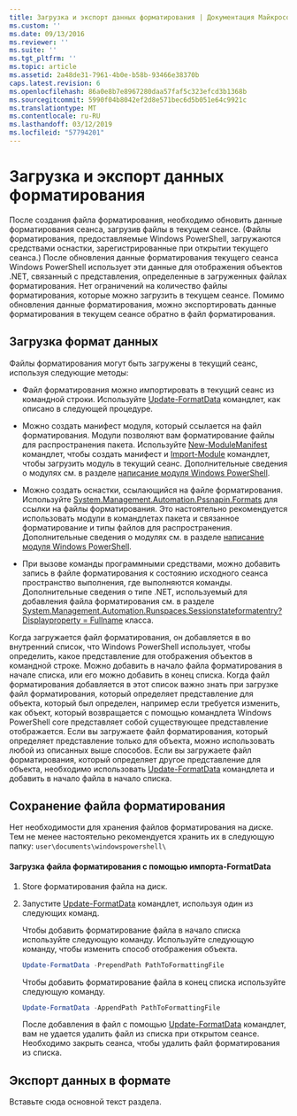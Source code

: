 ```yaml
---
title: Загрузка и экспорт данных форматирования | Документация Майкрософт
ms.custom: ''
ms.date: 09/13/2016
ms.reviewer: ''
ms.suite: ''
ms.tgt_pltfrm: ''
ms.topic: article
ms.assetid: 2a48de31-7961-4b0e-b58b-93466e38370b
caps.latest.revision: 6
ms.openlocfilehash: 86a0e8b7e8967280daa57faf5c323efcd3b1368b
ms.sourcegitcommit: 5990f04b8042ef2d8e571bec6d5b051e64c9921c
ms.translationtype: MT
ms.contentlocale: ru-RU
ms.lasthandoff: 03/12/2019
ms.locfileid: "57794201"
---
```

# <a name="loading-and-exporting-formatting-data"></a>Загрузка и экспорт данных форматирования

После создания файла форматирования, необходимо обновить данные форматирования сеанса, загрузив файлы в текущем сеансе. (Файлы форматирования, предоставляемые Windows PowerShell, загружаются средствами оснастки, зарегистрированные при открытии текущего сеанса.) После обновления данные форматирования текущего сеанса Windows PowerShell использует эти данные для отображения объектов .NET, связанный с представления, определенные в загруженных файлах форматирования. Нет ограничений на количество файлы форматирования, которые можно загрузить в текущем сеансе. Помимо обновления данные форматирования, можно экспортировать данные форматирования в текущем сеансе обратно в файл форматирования.

## <a name="loading-format-data"></a>Загрузка формат данных

Файлы форматирования могут быть загружены в текущий сеанс, используя следующие методы:

- Файл форматирования можно импортировать в текущий сеанс из командной строки. Используйте [Update-FormatData](/powershell/module/Microsoft.PowerShell.Utility/Update-FormatData) командлет, как описано в следующей процедуре.

- Можно создать манифест модуля, который ссылается на файл форматирования. Модули позволяют вам форматирование файлы для распространения пакета. Используйте [New-ModuleManifest](/powershell/module/Microsoft.PowerShell.Core/New-ModuleManifest) командлет, чтобы создать манифест и [Import-Module](/powershell/module/Microsoft.PowerShell.Core/Import-Module) командлет, чтобы загрузить модуль в текущий сеанс. Дополнительные сведения о модулях см. в разделе [написание модуля Windows PowerShell](../module/writing-a-windows-powershell-module.md).

- Можно создать оснастки, ссылающийся на файле форматирования. Используйте [System.Management.Automation.Pssnapin.Formats](/dotnet/api/System.Management.Automation.PSSnapIn.Formats) для ссылки на файлы форматирования. Это настоятельно рекомендуется использовать модули в командлетах пакета и связанное форматирование и типы файлов для распространения. Дополнительные сведения о модулях см. в разделе [написание модуля Windows PowerShell](../module/writing-a-windows-powershell-module.md).

- При вызове команды программными средствами, можно добавить запись в файле форматирования к состоянию исходного сеанса пространство выполнения, где выполняются команды. Дополнительные сведения о типе .NET, используемый для добавления файла форматирования см. в разделе [System.Management.Automation.Runspaces.Sessionstateformatentry? Displayproperty = Fullname](/dotnet/api/System.Management.Automation.Runspaces.SessionStateFormatEntry) класса.

Когда загружается файл форматирования, он добавляется в во внутренний список, что Windows PowerShell использует, чтобы определить, какое представление для отображения объектов в командной строке. Можно добавить в начало файла форматирования в начале списка, или его можно добавить в конец списка. Когда файл форматирования добавляется в этот список важно знать при загрузке файл форматирования, который определяет представление для объекта, который был определен, например если требуется изменить, как объект, который возвращается с помощью командлета Windows PowerShell core представляет собой существующее представление  отображается. Если вы загружаете файл форматирования, который определяет представление только для объекта, можно использовать любой из описанных выше способов.  Если вы загружаете файл форматирования, который определяет другое представление для объекта, необходимо использовать [Update-FormatData](/powershell/module/Microsoft.PowerShell.Utility/Update-FormatData) командлета и добавить в начало файла в начало списка.

## <a name="storing-your-formatting-file"></a>Сохранение файла форматирования

Нет необходимости для хранения файлов форматирования на диске. Тем не менее настоятельно рекомендуется хранить их в следующую папку: `user\documents\windowspowershell\`

#### <a name="loading-a-format-file-using-import-formatdata"></a>Загрузка файла форматирования с помощью импорта-FormatData

1. Store форматирования файла на диск.

2. Запустите [Update-FormatData](/powershell/module/Microsoft.PowerShell.Utility/Update-FormatData) командлет, используя один из следующих команд.

   Чтобы добавить форматирование файла в начало списка используйте следующую команду. Используйте следующую команду, чтобы изменить способ отображения объекта.

   ```powershell
   Update-FormatData -PrependPath PathToFormattingFile
   ```

   Чтобы добавить форматирование файла в конец списка используйте следующую команду.

   ```powershell
   Update-FormatData -AppendPath PathToFormattingFile
   ```

   После добавления в файл с помощью [Update-FormatData](/powershell/module/Microsoft.PowerShell.Utility/Update-FormatData) командлет, вам не удается удалить файл из списка при открытом сеансе. Необходимо закрыть сеанса, чтобы удалить файл форматирования из списка.

## <a name="exporting-format-data"></a>Экспорт данных в формате

Вставьте сюда основной текст раздела.
